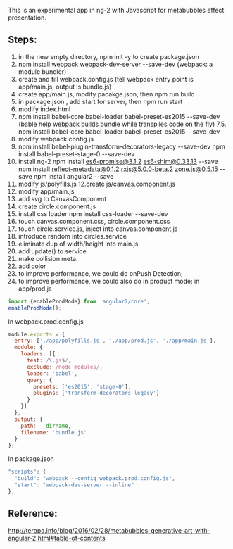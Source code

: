 This is an experimental app in ng-2 with Javascript for metabubbles effect presentation.

## Steps:
1. in the new empty directory, npm init -y to create package.json
2. npm install webpack webpack-dev-server --save-dev
(webpack: a module bundler)
3. create and fill webpack.config.js
(tell webpack entry point is app/main.js, output is bundle.js)
4. create app/main.js, modify pacakge.json, then npm run build
5. in package.json , add start for server, then npm run start
6. modify index.html
7. npm install babel-core babel-loader babel-preset-es2015 --save-dev
(bable help webpack builds bundle while transpiles code on the fly)
7.5. npm install babel-core babel-loader babel-preset-es2015 --save-dev
8. modify webpack.config.js
9. npm install babel-plugin-transform-decorators-legacy --save-dev
npm install babel-preset-stage-0 --save-dev
10. install ng-2
  npm install es6-promise@3.1.2 es6-shim@0.33.13 --save
  npm install reflect-metadata@0.1.2 rxjs@5.0.0-beta.2 zone.js@0.5.15 --save
  npm install angular2 --save
11. modify js/polyfills.js
12.create js/canvas.component.js
13. modify app/main.js
14. add svg to CanvasComponent
15. create circle.component.js
16. install css loader npm install css-loader --save-dev
17.  touch canvas.component.css, circle.component.css
18. touch circle.service.js, inject into canvas.component.js
19. introduce random into circles.service
20. eliminate dup of width/height into main.js
21. add update() to service
22. make collision meta.
23. add color
24. to improve performance, we could do onPush Detection;
25. to improve performance, we could also do in product mode:
in app/prod.js
```javascript
import {enableProdMode} from 'angular2/core';
enableProdMode();
```
In webpack.prod.config.js
```javascript
module.exports = {
  entry: ['./app/polyfills.js', './app/prod.js', './app/main.js'],
  module: {
    loaders: [{
      test: /\.js$/,
      exclude: /node_modules/,
      loader: 'babel',
      query: {
        presets: ['es2015', 'stage-0'],
        plugins: ['transform-decorators-legacy']
      }
    }]
  },
  output: {
    path: __dirname,
    filename: 'bundle.js'
  }
};
```
In package.json
```javascript
"scripts": {
  "build": "webpack --config webpack.prod.config.js",
  "start": "webpack-dev-server --inline"
},
```

## Reference:
http://teropa.info/blog/2016/02/28/metabubbles-generative-art-with-angular-2.html#table-of-contents
